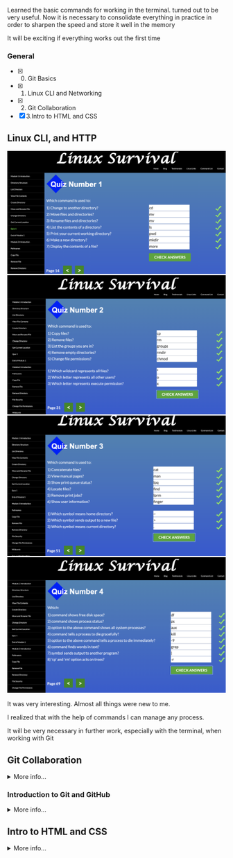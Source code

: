 Learned the basic commands for working in the terminal. turned out to be very useful. Now it is necessary to consolidate everything in practice in order to sharpen the speed and store it well in the memory

It will be exciting if everything works out the first time

### General
- [x] 0. Git Basics
- [x] 1. Linux CLI and Networking
- [x] 2. Git Collaboration
- [x] 3.Intro to HTML and CSS

## Linux CLI, and HTTP
![quiz-one](/task_linux_cli/Quiz-one.png)
![quiz-two](/task_linux_cli/Quiz-two.png)
![quiz-three](/task_linux_cli/Quiz-three.png)
![quiz-four](/task_linux_cli/Quiz-four.png)

It was very interesting. Almost all things were new to me.

I realized that with the help of commands I can manage any process.

It will be very necessary in further work, especially with the terminal, when working with Git

## Git Collaboration
<details><summary>More info...</summary>
![learn-git-1](./task_git_collaboration/learngit1.png)
![learn-git-2](./task_git_collaboration/learngit2.png)
</details>

### Introduction to Git and GitHub
<details><summary>More info...</summary>
![week1](./task_git_collaboration/week-one.png)
![week2](./task_git_collaboration/week-two.png)
![week3](./task_git_collaboration/week-three.png)
![week4](./task_git_collaboration/week-four.png)

On the Coursera course, it was interesting and intelligibly explained the theory, and it turned out to be well consolidated in practice, on the learngitbranching.com website
</details>

## Intro to HTML and CSS
<details><summary>More info...</summary>
![codeacademy](./task_html_css_intro/codeacademy.png)
![coursera-week1](./task_html_css_intro/coursera1.png)
![coursera-week2](./task_html_css_intro/coursera2.png)

I learned new things for myself working with <figure> and <figcaption> come in.

Refreshed knowledge about box-model, positioning

Better understood about Responsive design
</details>